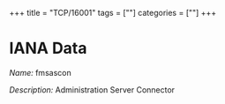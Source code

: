 +++
title = "TCP/16001"
tags = [""]
categories = [""]
+++

# IANA Data

_Name:_ fmsascon

_Description:_ Administration Server Connector

